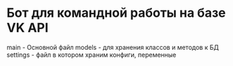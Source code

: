 # Бот для командной работы на базе VK API

main - Основной файл
models - для хранения классов и методов к БД
settings - файл в котором храним конфиги, переменные